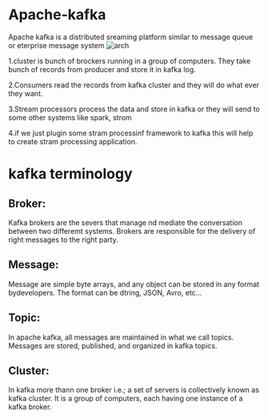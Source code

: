 # Apache-kafka
Apache kafka is a distributed sreaming platform similar to message queue or eterprise message system
![arch](https://user-images.githubusercontent.com/38941778/96096280-499d0f80-0eed-11eb-9aa3-104c97660d58.JPG)

1.cluster is bunch of brockers running in a group of computers. They take bunch of records from producer and store it in kafka log.

2.Consumers read the records from kafka cluster and they will do what ever they want. 

3.Stream processors process the data and store in kafka or they will send to some other systems like spark, strom

4.if we just plugin some stram processinf framework to kafka this will help to create stram processing application.

# kafka terminology
## Broker: 
Kafka brokers are the severs that manage nd mediate the conversation between two differemt systems. Brokers are responsible for the delivery of right messages to the right party.

## Message:
Message are simple byte arrays, and any object can be stored in any format bydevelopers. The format can be dtring, JSON, Avro, etc...

## Topic:
In apache kafka, all messages are maintained in what we call topics. Messages are stored, published, and organized in kafka topics.
## Cluster:
In kafka more thann one broker i.e.; a set of servers is collectively known as kafka cluster. It is a group of computers, each having one instance of a kafka broker.



